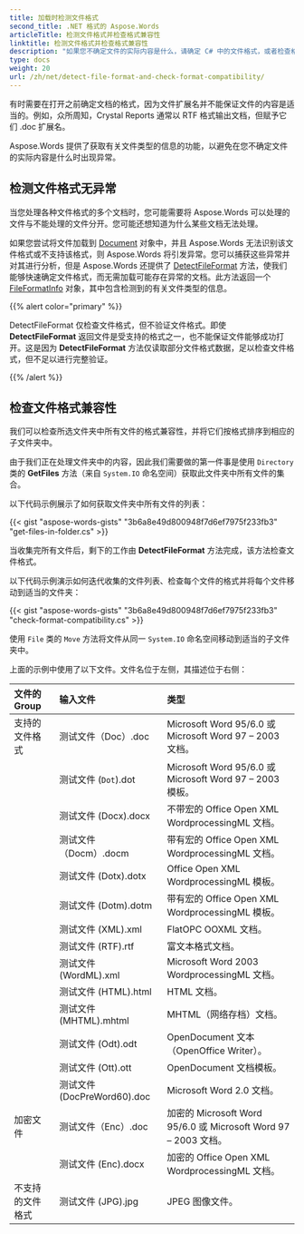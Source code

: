 ```yaml
---
title: 加载时检测文件格式
second_title: .NET 格式的 Aspose.Words
articleTitle: 检测文件格式并检查格式兼容性
linktitle: 检测文件格式并检查格式兼容性
description: "如果您不确定文件的实际内容是什么，请确定 C# 中的文件格式，或者检查格式兼容性。"
type: docs
weight: 20
url: /zh/net/detect-file-format-and-check-format-compatibility/
---
```


有时需要在打开之前确定文档的格式，因为文件扩展名并不能保证文件的内容是适当的。例如，众所周知，Crystal Reports 通常以 RTF 格式输出文档，但赋予它们 .doc 扩展名。

Aspose.Words 提供了获取有关文件类型的信息的功能，以避免在您不确定文件的实际内容是什么时出现异常。

## 检测文件格式无异常

当您处理各种文件格式的多个文档时，您可能需要将 Aspose.Words 可以处理的文件与不能处理的文件分开。您可能还想知道为什么某些文档无法处理。

如果您尝试将文件加载到 [Document](https://reference.aspose.com/words/zh/net/aspose.words/document/) 对象中，并且 Aspose.Words 无法识别该文件格式或不支持该格式，则 Aspose.Words 将引发异常。您可以捕获这些异常并对其进行分析，但是 Aspose.Words 还提供了 [DetectFileFormat](https://reference.aspose.com/words/zh/net/aspose.words/fileformatutil/detectfileformat/) 方法，使我们能够快速确定文件格式，而无需加载可能存在异常的文档。此方法返回一个 [FileFormatInfo](https://reference.aspose.com/words/zh/net/aspose.words/fileformatinfo/) 对象，其中包含检测到的有关文件类型的信息。

{{% alert color="primary" %}}

DetectFileFormat 仅检查文件格式，但不验证文件格式。即使 **DetectFileFormat** 返回文件是受支持的格式之一，也不能保证文件能够成功打开。这是因为 **DetectFileFormat** 方法仅读取部分文件格式数据，足以检查文件格式，但不足以进行完整验证。

{{% /alert %}}

## 检查文件格式兼容性

我们可以检查所选文件夹中所有文件的格式兼容性，并将它们按格式排序到相应的子文件夹中。

由于我们正在处理文件夹中的内容，因此我们需要做的第一件事是使用 `Directory` 类的 **GetFiles** 方法（来自 `System.IO` 命名空间）获取此文件夹中所有文件的集合。

以下代码示例展示了如何获取文件夹中所有文件的列表：

{{< gist "aspose-words-gists" "3b6a8e49d800948f7d6ef7975f233fb3" "get-files-in-folder.cs" >}}

当收集完所有文件后，剩下的工作由 **DetectFileFormat** 方法完成，该方法检查文件格式。

以下代码示例演示如何迭代收集的文件列表、检查每个文件的格式并将每个文件移动到适当的文件夹：

{{< gist "aspose-words-gists" "3b6a8e49d800948f7d6ef7975f233fb3" "check-format-compatibility.cs" >}}

使用 `File` 类的 `Move` 方法将文件从同一 `System.IO` 命名空间移动到适当的子文件夹中。

上面的示例中使用了以下文件。文件名位于左侧，其描述位于右侧：

| 文件的 Group | 输入文件 | 类型 |
|  :-  |  :-  |  :-  |
| 支持的文件格式 | 测试文件（Doc）.doc | Microsoft Word 95/6.0 或 Microsoft Word 97 – 2003 文档。 |
| | 测试文件 (`Dot`).dot | Microsoft Word 95/6.0 或 Microsoft Word 97 – 2003 模板。 |
| | 测试文件 (Docx).docx | 不带宏的 Office Open XML WordprocessingML 文档。 |
| | 测试文件（Docm）.docm | 带有宏的 Office Open XML WordprocessingML 文档。 |
| | 测试文件 (Dotx).dotx | Office Open XML WordprocessingML 模板。 |
| | 测试文件 (Dotm).dotm | 带有宏的 Office Open XML WordprocessingML 模板。 |
| | 测试文件 (XML).xml | FlatOPC OOXML 文档。 |
| | 测试文件 (RTF).rtf | 富文本格式文档。 |
| | 测试文件 (WordML).xml | Microsoft Word 2003 WordprocessingML 文档。 |
| | 测试文件 (HTML).html | HTML 文档。 |
| | 测试文件 (MHTML).mhtml | MHTML（网络存档）文档。 |
| | 测试文件 (Odt).odt | OpenDocument 文本（OpenOffice Writer）。 |
| | 测试文件 (Ott).ott | OpenDocument 文档模板。 |
| | 测试文件 (DocPreWord60).doc | Microsoft Word 2.0 文档。 |
| 加密文件 | 测试文件（Enc）.doc | 加密的 Microsoft Word 95/6.0 或 Microsoft Word 97 – 2003 文档。 |
| | 测试文件 (Enc).docx | 加密的 Office Open XML WordprocessingML 文档。 |
| 不支持的文件格式 | 测试文件 (JPG).jpg | JPEG 图像文件。 |


